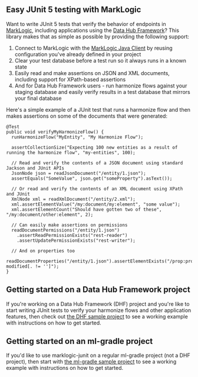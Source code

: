 ## Easy JUnit 5 testing with MarkLogic

Want to write JUnit 5 tests that verify the behavior of endpoints in [MarkLogic](https://www.marklogic.com/), 
including applications using the [Data Hub Framework](https://marklogic.github.io/marklogic-data-hub/)? 
This library makes that as simple as possible by providing the following support:

1. Connect to MarkLogic with the [MarkLogic Java Client](https://developer.marklogic.com/products/java) by reusing
configuration you've already defined in your project
1. Clear your test database before a test run so it always runs in a known state
1. Easily read and make assertions on JSON and XML documents, including support for XPath-based assertions
1. And for Data Hub Framework users - run harmonize flows against your staging database and easily verify results in a test database that mirrors your final database

Here's a simple example of a JUnit test that runs a harmonize flow and then makes assertions on some of the documents that 
were generated:

    @Test
    public void verifyMyHarmonizeFlow() {
      runHarmonizeFlow("MyEntity", "My Harmonize Flow");
      
      assertCollectionSize("Expecting 100 new entities as a result of running the harmonize flow", "my-entities", 100);
      
      // Read and verify the contents of a JSON document using standard Jackson and JUnit APIs
      JsonNode json = readJsonDocument("/entity/1.json");
      assertEquals("SomeValue", json.get("someProperty").asText());
      
      // Or read and verify the contents of an XML document using XPath and JUnit      
      XmlNode xml = readXmlDocument("/entity/2.xml");
      xml.assertElementValue("/my:document/my:element", "some value");
      xml.assertElementCount("Should have gotten two of these", "/my:document/other:element", 2);
      
      // Can easily make assertions on permissions
      readDocumentPermissions("/entity/1.json")
        .assertReadPermissionExists("rest-reader")
        .assertUpdatePermissionExists("rest-writer");
      
      // And on properties too
      readDocumentProperties("/entity/1.json").assertElementExists("/prop:properties/prop:last-modified[. != '']");
    }

## Getting started on a Data Hub Framework project

If you're working on a Data Hub Framework (DHF) project and you're like to start writing JUnit tests to verify your
harmonize flows and other application features, then check out [the DHF sample project](https://github.com/rjrudin/marklogic-junit/tree/master/examples/simple-dhf) to
see a working example with instructions on how to get started.

## Getting started on an ml-gradle project

If you'd like to use marklogic-junit on a regular ml-gradle project (not a DHF project), then 
start with [the ml-gradle sample project](https://github.com/rjrudin/marklogic-junit/tree/master/examples/simple-ml-gradle) 
to see a working example with instructions on how to get started. 
